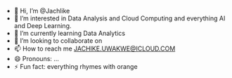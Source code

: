 - 👋 Hi, I’m @Jachlike
- 👀 I’m interested in Data Analysis and Cloud Computing and everything AI and Deep Learning.
- 🌱 I’m currently learning Data Analytics 
- 💞️ I’m looking to collaborate on 
- 📫 How to reach me JACHIKE.UWAKWE@ICLOUD.COM
- 😄 Pronouns: ...
- ⚡ Fun fact: everything rhymes with orange

<!---
Jachlike/Jachlike is a ✨ special ✨ repository because its `README.md` (this file) appears on your GitHub profile.
You can click the Preview link to take a look at your changes.
--->
